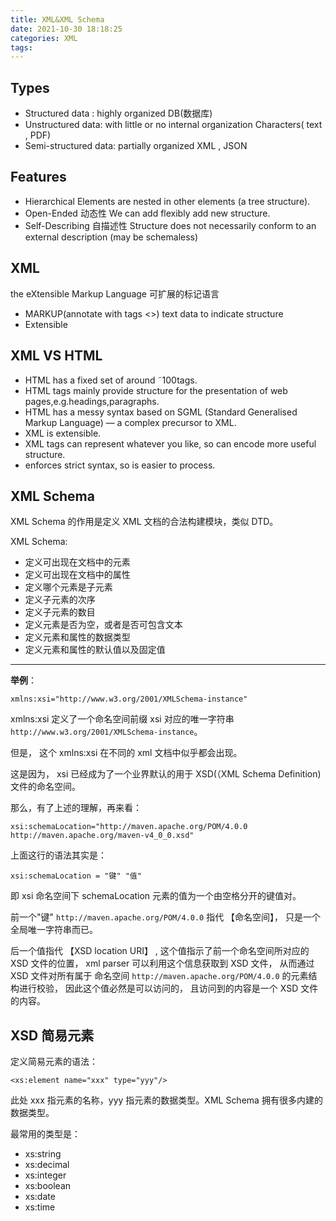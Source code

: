```yaml
---
title: XML&XML Schema
date: 2021-10-30 18:18:25
categories: XML
tags:
---
```

## Types
* Structured data :   highly organized  DB(数据库)
* Unstructured data: with little or no internal organization Characters( text , PDF)
* Semi-structured data: partially organized XML , JSON


## Features
* Hierarchical Elements are nested in other elements (a tree structure).
* Open-Ended 动态性 We can add flexibly add new structure.
* Self-Describing 自描述性 Structure does not necessarily conform to an external description (may be schemaless)

## XML 
the eXtensible Markup Language 可扩展的标记语言

* MARKUP(annotate with tags <>) text data to indicate structure
* Extensible


## XML VS HTML
*  HTML has a fixed set of around ˜100tags.
* HTML tags mainly provide structure for the presentation of web pages,e.g.headings,paragraphs.
* HTML has a messy syntax based on SGML (Standard Generalised Markup Language) —  a complex precursor to XML.
* XML is extensible.
* XML tags can represent whatever you like, so can encode more useful structure.
* enforces strict syntax, so is easier to process.

## XML Schema

XML Schema 的作用是定义 XML 文档的合法构建模块，类似 DTD。

XML Schema:
- 定义可出现在文档中的元素
- 定义可出现在文档中的属性
- 定义哪个元素是子元素
- 定义子元素的次序
- 定义子元素的数目
- 定义元素是否为空，或者是否可包含文本
- 定义元素和属性的数据类型
- 定义元素和属性的默认值以及固定值

---

**举例**：

`xmlns:xsi="http://www.w3.org/2001/XMLSchema-instance"`

xmlns:xsi 定义了一个命名空间前缀 xsi 对应的唯一字符串 `http://www.w3.org/2001/XMLSchema-instance`。
 
但是， 这个 xmlns:xsi 在不同的 xml 文档中似乎都会出现。 

这是因为， xsi 已经成为了一个业界默认的用于 XSD(（XML Schema Definition) 文件的命名空间。

那么，有了上述的理解，再来看：

`xsi:schemaLocation="http://maven.apache.org/POM/4.0.0 http://maven.apache.org/maven-v4_0_0.xsd"`

上面这行的语法其实是：

`xsi:schemaLocation = "键" "值"`

即 xsi 命名空间下 schemaLocation 元素的值为一个由空格分开的键值对。

前一个"键" `http://maven.apache.org/POM/4.0.0` 指代 【命名空间】， 只是一个全局唯一字符串而已。

后一个值指代 【XSD location URI】 , 这个值指示了前一个命名空间所对应的 XSD 文件的位置， xml parser 可以利用这个信息获取到 XSD 文件， 从而通过 XSD 文件对所有属于 命名空间 `http://maven.apache.org/POM/4.0.0` 的元素结构进行校验， 因此这个值必然是可以访问的， 且访问到的内容是一个 XSD 文件的内容。


## XSD 简易元素

定义简易元素的语法：

`<xs:element name="xxx" type="yyy"/>`

此处 xxx 指元素的名称，yyy 指元素的数据类型。XML Schema 拥有很多内建的数据类型。

最常用的类型是：
- xs:string
- xs:decimal
- xs:integer
- xs:boolean
- xs:date
- xs:time
